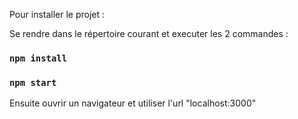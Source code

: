 Pour installer le projet :

Se rendre dans le répertoire courant et executer les 2 commandes :

### `npm install`

### `npm start`

Ensuite ouvrir un navigateur et utiliser l'url "localhost:3000"